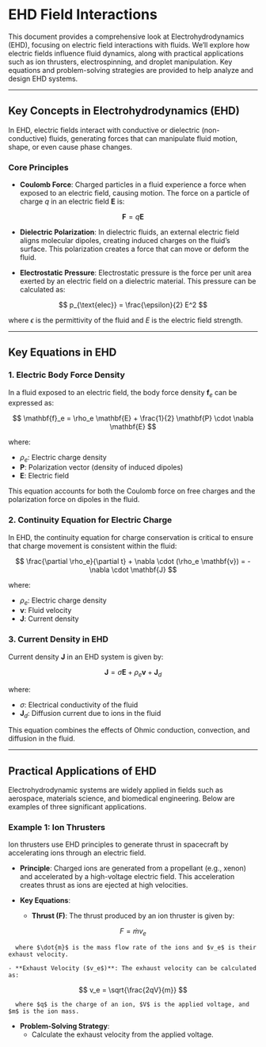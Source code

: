 # EHD Field Interactions

This document provides a comprehensive look at Electrohydrodynamics (EHD), focusing on electric field interactions with fluids. We’ll explore how electric fields influence fluid dynamics, along with practical applications such as ion thrusters, electrospinning, and droplet manipulation. Key equations and problem-solving strategies are provided to help analyze and design EHD systems.

---

## Key Concepts in Electrohydrodynamics (EHD)

In EHD, electric fields interact with conductive or dielectric (non-conductive) fluids, generating forces that can manipulate fluid motion, shape, or even cause phase changes.

### Core Principles

- **Coulomb Force**: Charged particles in a fluid experience a force when exposed to an electric field, causing motion. The force on a particle of charge $q$ in an electric field $\mathbf{E}$ is:

$$
\mathbf{F} = q \mathbf{E}
$$

- **Dielectric Polarization**: In dielectric fluids, an external electric field aligns molecular dipoles, creating induced charges on the fluid’s surface. This polarization creates a force that can move or deform the fluid.

- **Electrostatic Pressure**: Electrostatic pressure is the force per unit area exerted by an electric field on a dielectric material. This pressure can be calculated as:

$$
p_{\text{elec}} = \frac{\epsilon}{2} E^2
$$

  where $\epsilon$ is the permittivity of the fluid and $E$ is the electric field strength.

---

## Key Equations in EHD

### 1. Electric Body Force Density

In a fluid exposed to an electric field, the body force density $\mathbf{f}_e$ can be expressed as:

$$
\mathbf{f}_e = \rho_e \mathbf{E} + \frac{1}{2} \mathbf{P} \cdot \nabla \mathbf{E}
$$

where:
- $\rho_e$: Electric charge density
- $\mathbf{P}$: Polarization vector (density of induced dipoles)
- $\mathbf{E}$: Electric field

This equation accounts for both the Coulomb force on free charges and the polarization force on dipoles in the fluid.

### 2. Continuity Equation for Electric Charge

In EHD, the continuity equation for charge conservation is critical to ensure that charge movement is consistent within the fluid:

$$
\frac{\partial \rho_e}{\partial t} + \nabla \cdot (\rho_e \mathbf{v}) = -\nabla \cdot \mathbf{J}
$$

where:
- $\rho_e$: Electric charge density
- $\mathbf{v}$: Fluid velocity
- $\mathbf{J}$: Current density

### 3. Current Density in EHD

Current density $\mathbf{J}$ in an EHD system is given by:

$$
\mathbf{J} = \sigma \mathbf{E} + \rho_e \mathbf{v} + \mathbf{J}_d
$$

where:
- $\sigma$: Electrical conductivity of the fluid
- $\mathbf{J}_d$: Diffusion current due to ions in the fluid

This equation combines the effects of Ohmic conduction, convection, and diffusion in the fluid.

---

## Practical Applications of EHD

Electrohydrodynamic systems are widely applied in fields such as aerospace, materials science, and biomedical engineering. Below are examples of three significant applications.

### Example 1: Ion Thrusters

Ion thrusters use EHD principles to generate thrust in spacecraft by accelerating ions through an electric field.

- **Principle**: Charged ions are generated from a propellant (e.g., xenon) and accelerated by a high-voltage electric field. This acceleration creates thrust as ions are ejected at high velocities.

- **Key Equations**:
    - **Thrust (F)**: The thrust produced by an ion thruster is given by:

$$
F = \dot{m} v_e
$$

      where $\dot{m}$ is the mass flow rate of the ions and $v_e$ is their exhaust velocity.

    - **Exhaust Velocity ($v_e$)**: The exhaust velocity can be calculated as:

$$
v_e = \sqrt{\frac{2qV}{m}}
$$

      where $q$ is the charge of an ion, $V$ is the applied voltage, and $m$ is the ion mass.

- **Problem-Solving Strategy**:
    - Calculate the exhaust velocity from the applied voltage.
